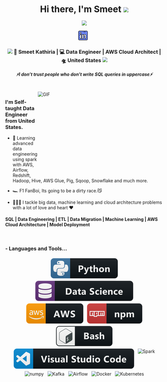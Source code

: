 <div align="center">
   <h1>Hi there, I'm <a >Smeet</a> <img src="https://media.giphy.com/media/hvRJCLFzcasrR4ia7z/giphy.gif" width="25px"> </h1>
   
   
   <img src="https://pronoun.cyou/x/y?subject=He&object=Him&height=20"> 
</div>

<p align='center'>
   <a href="https://www.linkedin.com/in/smeet-kathiria-50270a183/"><img height="30" src="https://raw.githubusercontent.com/8bithemant/8bithemant/master/linkedin.png?raw=true"></a>&nbsp;&nbsp;
 </p>


<div align="center">
<h3><img src="https://media.giphy.com/media/WUlplcMpOCEmTGBtBW/giphy.gif" width="30"> 🙎 Smeet Kathiria | 💻 Data Engineer | AWS Cloud Architect | 🛸 United States <img src="https://media.giphy.com/media/WUlplcMpOCEmTGBtBW/giphy.gif" width="30"></h3>
</div>

 
 <h5 align="center">
   <i>⚡️I don’t trust people who don’t write SQL queries in uppercase⚡️</i>
  </h5>
 
 
<br />
<img align="right" height="270px" width="400px" alt="GIF" src="https://media.giphy.com/media/2yrwFUDutWp7o5DIwP/giphy.gif" />
<p align="center">
  <h3> I'm Self-taught Data Engineer from United States.</h3>
</p>

 - 🥀 Learning advanced data engineering using spark with AWS, Airflow, Redshift, Hadoop, Hive, AWS Glue, Pig, Sqoop, Snowflake and much more.
   
 - 🏎  F1 FanBoi, Its going to be a dirty race.😼
  
- 👨🏻‍💻 I tackle big data, machine learning and cloud architecture problems with a lot of love and heart ❤️


 
 <p align="center">
  <h4> SQL | Data Engineering | ETL | Data Migration | Machine Learning | AWS Cloud Architecture | Model Deployment </h4>
   </p>



<br />

### - Languages and Tools...

<p align="center">
  <!-- For more icons please follow  https://github.com/MikeCodesDotNET/ColoredBadges -->
<!--   <img src="https://raw.githubusercontent.com/8bithemant/8bithemant/master/svg/dev/languages/html.svg" alt="html" style="vertical-align:top; margin:4px">     -->
  <img src="https://raw.githubusercontent.com/8bithemant/8bithemant/master/svg/dev/languages/python.svg" alt="python" style="vertical-align:top; margin:4px">
  <img src="https://raw.githubusercontent.com/8bithemant/8bithemant/master/svg/dev/misc/datascience.svg" alt="datascience" style="vertical-align:top; margin:4px">
  <img src="https://raw.githubusercontent.com/8bithemant/8bithemant/master/svg/dev/services/aws.svg" alt="aws" style="vertical-align:top; margin:4px">
  <img src="https://raw.githubusercontent.com/8bithemant/8bithemant/master/svg/dev/services/npm.svg" alt="npm" style="vertical-align:top; margin:4px">
  <img src="https://raw.githubusercontent.com/8bithemant/8bithemant/master/svg/dev/tools/bash.svg" alt="bash" style="vertical-align:top; margin:4px">
  <img src="https://raw.githubusercontent.com/8bithemant/8bithemant/master/svg/dev/tools/visualstudio_code.svg" alt="vscode" style="vertical-align:top; margin:4px">
  <img src="https://www.vectorlogo.zone/logos/apache_spark/apache_spark-ar21.svg" alt="Spark" style="vertical-align:top; margin:4px">
  <img src="https://www.vectorlogo.zone/logos/numpy/numpy-ar21.svg" alt="numpy" style="vertical-align:top; margin:4px">
  <img src="https://www.vectorlogo.zone/logos/apache_kafka/apache_kafka-vertical.svg" alt="Kafka" style="vertical-align:top; margin:4px">
  <img src="https://upload.wikimedia.org/wikipedia/commons/d/de/AirflowLogo.png" alt="Airflow" style="vertical-align:top; margin:4px" height="50" width="130>
  <img src="https://www.vectorlogo.zone/logos/snowflake/snowflake-ar21.svg" alt="Snowflake" style="vertical-align:top; margin:4px">
  <img src="https://www.vectorlogo.zone/logos/docker/docker-ar21.svg" alt="Docker" style="vertical-align:top; margin:4px">
  <img src="https://www.vectorlogo.zone/logos/kubernetes/kubernetes-ar21.svg" alt="Kubernetes" style="vertical-align:top; margin:4px">
  
  </p>


